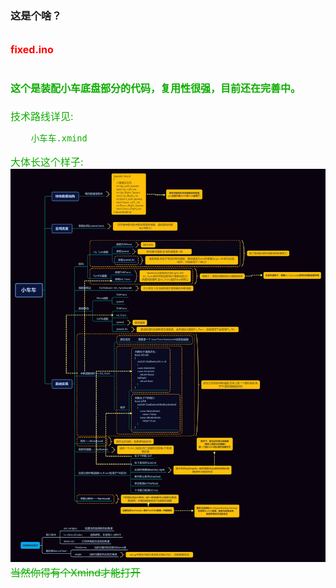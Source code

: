 ### 这是个啥？
## <font size=3, color=red>fixed.ino<font>
<font size=3, color=read>这个是装配小车底盘部分的代码，复用性很强，目前还在完善中。  
---
技术路线详见:  

```路线名单.txt
    小车车.xmind
``` 
大体长这个样子:   
![路线图](小车车.png)
~~当然你得有个Xmind才能打开~~ 
<font>